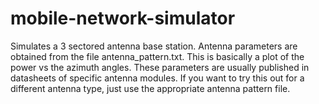 # mobile-network-simulator
Simulates a 3 sectored antenna base station. 
Antenna parameters are obtained from the file antenna_pattern.txt. This is basically a plot of the power vs the azimuth angles.
These parameters are usually published in datasheets of specific antenna modules. If you want to try this out for a different antenna type, just use the appropriate antenna pattern file.
